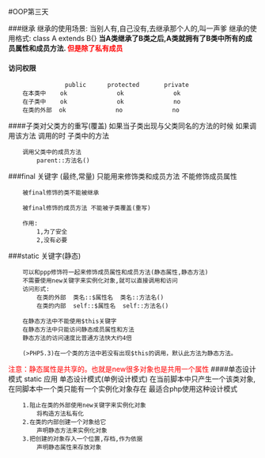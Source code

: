 #OOP第三天

###继承
	继承的使用场景:
		当别人有,自己没有,去继承那个人的,叫一声爹
	继承的使用格式:
		class A extends B{}
**当A类继承了B类之后,A类就拥有了B类中所有的成员属性和成员方法.
<font color="red">但是除了私有成员</font>**

#### 访问权限
			
					public 		protected 		private
		在本类中	ok 				ok 				ok
		在子类中    ok              ok              no
		在类的外部  ok              no              no
####子类对父类方的重写(覆盖) 
		如果当子类出现与父类同名的方法的时候
		如果调用该方法 调用的时 子类中的方法

		调用父类中的成员方法
			parent::方法名()

###final 关键字 (最终,常量)
		只能用来修饰类和成员方法 不能修饰成员属性

		被final修饰的类不能被继承

		被final修饰的成员方法 不能被子类覆盖(重写)

		作用:
			1,为了安全
			2,没有必要

###static 关键字(静态)
		
		可以和ppp修饰符一起来修饰成员属性和成员方法(静态属性,静态方法)
		不需要使用new关键字来实例化对象,就可以直接调用和访问
		访问形式:
			在类的外部  类名::$属性名  类名::方法名()
			在类的内部  self::$属性名  self::方法名()

		在静态方法中不能使用$this关键字
		在静态方法中只能访问静态成员属性和方法
		静态方法的访问速度比普通方法快大约4倍

		(>PHP5.3)在一个类的方法中若没有出现$this的调用，默认此方法为静态方法。
<font color="red">注意：静态属性是共享的。也就是new很多对象也是共用一个属性</font>
####单态设计模式
	static 应用
		单态设计模式(单例设计模式)
		在当前脚本中只产生一个该类对象,在同脚本中一个类只能有一个实例化对象存在
		最适合php使用这种设计模式

		1.阻止在类的外部使用new关键字来实例化对象
			将构造方法私有化
		2.在类的内部创建一个对象给它
			声明静态方法来实例化对象
		3.把创建的对象存入一个位置,存档,作为依据
			声明静态属性来存放对象